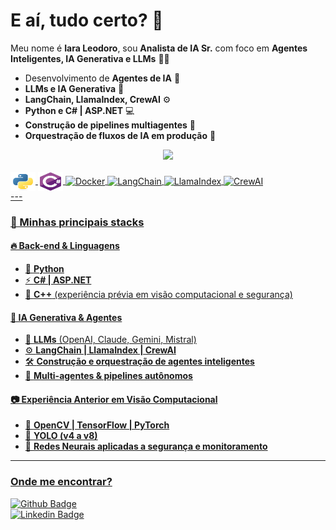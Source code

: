 # E aí, tudo certo? 👋

Meu nome é **Iara Leodoro**, sou **Analista de IA Sr.** com foco em **Agentes Inteligentes, IA Generativa e LLMs** 👩‍💻  

- Desenvolvimento de **Agentes de IA** 🤖  
- **LLMs e IA Generativa** 🧠  
- **LangChain, LlamaIndex, CrewAI** ⚙️  
- **Python e C# | ASP.NET** 💻  
- **Construção de pipelines multiagentes** 🔄  
- **Orquestração de fluxos de IA em produção** 🚀  

<div align="center">
  <a href="https://github.com/yara-leodoro">
    
  <img height="180em" src="https://github-readme-stats.vercel.app/api/top-langs/?username=yara-leodoro&layout=compact&langs_count=7&theme=buefy"/>
   
</div>
<div style="display: inline_block"><br>

  <img align="center" alt="Python" height="30" width="40" src="https://raw.githubusercontent.com/devicons/devicon/master/icons/python/python-original.svg">
  <img align="center" alt="CSharp" height="30" width="40" src="https://raw.githubusercontent.com/devicons/devicon/master/icons/csharp/csharp-original.svg">
  <img align="center" alt="Docker" height="30" width="40" src="https://cdn.jsdelivr.net/gh/devicons/devicon/icons/docker/docker-original.svg">
  <img align="center" alt="LangChain" height="30" width="30" src="https://avatars.githubusercontent.com/u/126733545?s=200&v=4">
  <img align="center" alt="LlamaIndex" height="30" width="30" src="https://avatars.githubusercontent.com/u/123766373?s=200&v=4">
  <img align="center" alt="CrewAI" height="30" width="30" src="https://avatars.githubusercontent.com/u/144903613?s=200&v=4">
</div>
---

### 🚀 Minhas principais stacks  

#### 🔥 Back-end & Linguagens  
- 🐍 **Python**  
- ⚡ **C# | ASP.NET**  
- 👾 **C++** (experiência prévia em visão computacional e segurança)  

#### 🧠 IA Generativa & Agentes  
- 🤖 **LLMs** (OpenAI, Claude, Gemini, Mistral)  
- ⚙️ **LangChain | LlamaIndex | CrewAI**  
- 🛠️ **Construção e orquestração de agentes inteligentes**  
- 🔄 **Multi-agentes & pipelines autônomos**  

#### 📷 Experiência Anterior em Visão Computacional  
- 🧪 **OpenCV | TensorFlow | PyTorch**  
- 🤖 **YOLO (v4 a v8)**  
- 🧠 **Redes Neurais aplicadas a segurança e monitoramento**  

---

### Onde me encontrar? 

[![Github Badge](https://img.shields.io/badge/-Github-000?style=flat-square&logo=Github&logoColor=white&link=https://github.com/yara-leodoro)](https://github.com/yara-leodoro)  
[![Linkedin Badge](https://img.shields.io/badge/-LinkedIn-blue?style=flat-square&logo=Linkedin&logoColor=white&link=https://www.linkedin.com/in/iara-leodoro-82b2a114a/)](https://www.linkedin.com/in/iara-leodoro-82b2a114a/)  

